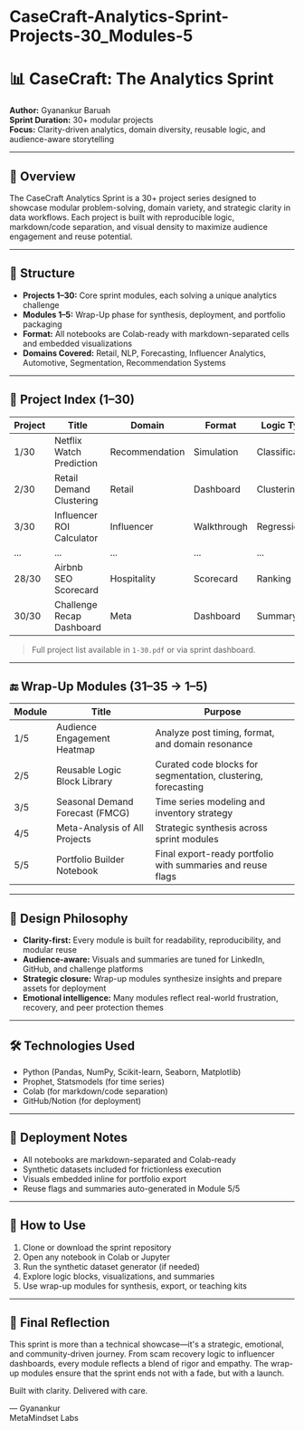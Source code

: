 # CaseCraft-Analytics-Sprint-Projects-30_Modules-5

# 📊 CaseCraft: The Analytics Sprint  
**Author:** Gyanankur Baruah  
**Sprint Duration:** 30+ modular projects  
**Focus:** Clarity-driven analytics, domain diversity, reusable logic, and audience-aware storytelling

---

## 🧭 Overview

The CaseCraft Analytics Sprint is a 30+ project series designed to showcase modular problem-solving, domain variety, and strategic clarity in data workflows. Each project is built with reproducible logic, markdown/code separation, and visual density to maximize audience engagement and reuse potential.

---

## 🧱 Structure

- **Projects 1–30:** Core sprint modules, each solving a unique analytics challenge  
- **Modules 1–5:** Wrap-Up phase for synthesis, deployment, and portfolio packaging  
- **Format:** All notebooks are Colab-ready with markdown-separated cells and embedded visualizations  
- **Domains Covered:** Retail, NLP, Forecasting, Influencer Analytics, Automotive, Segmentation, Recommendation Systems

---

## 📂 Project Index (1–30)

| Project | Title | Domain | Format | Logic Type |
|--------|-------|--------|--------|------------|
| 1/30 | Netflix Watch Prediction | Recommendation | Simulation | Classification |
| 2/30 | Retail Demand Clustering | Retail | Dashboard | Clustering |
| 3/30 | Influencer ROI Calculator | Influencer | Walkthrough | Regression |
| ... | ... | ... | ... | ... |
| 28/30 | Airbnb SEO Scorecard | Hospitality | Scorecard | Ranking |
| 30/30 | Challenge Recap Dashboard | Meta | Dashboard | Summary |

> Full project list available in `1-30.pdf` or via sprint dashboard.

---

## 🔚 Wrap-Up Modules (31–35 → 1–5)

| Module | Title | Purpose |
|--------|-------|---------|
| 1/5 | Audience Engagement Heatmap | Analyze post timing, format, and domain resonance |
| 2/5 | Reusable Logic Block Library | Curated code blocks for segmentation, clustering, forecasting |
| 3/5 | Seasonal Demand Forecast (FMCG) | Time series modeling and inventory strategy |
| 4/5 | Meta-Analysis of All Projects | Strategic synthesis across sprint modules |
| 5/5 | Portfolio Builder Notebook | Final export-ready portfolio with summaries and reuse flags |

---

## 🧠 Design Philosophy

- **Clarity-first:** Every module is built for readability, reproducibility, and modular reuse  
- **Audience-aware:** Visuals and summaries are tuned for LinkedIn, GitHub, and challenge platforms  
- **Strategic closure:** Wrap-up modules synthesize insights and prepare assets for deployment  
- **Emotional intelligence:** Many modules reflect real-world frustration, recovery, and peer protection themes

---

## 🛠️ Technologies Used

- Python (Pandas, NumPy, Scikit-learn, Seaborn, Matplotlib)  
- Prophet, Statsmodels (for time series)  
- Colab (for markdown/code separation)  
- GitHub/Notion (for deployment)

---

## 📌 Deployment Notes

- All notebooks are markdown-separated and Colab-ready  
- Synthetic datasets included for frictionless execution  
- Visuals embedded inline for portfolio export  
- Reuse flags and summaries auto-generated in Module 5/5

---

## 🎯 How to Use

1. Clone or download the sprint repository  
2. Open any notebook in Colab or Jupyter  
3. Run the synthetic dataset generator (if needed)  
4. Explore logic blocks, visualizations, and summaries  
5. Use wrap-up modules for synthesis, export, or teaching kits

---

## 🏁 Final Reflection

This sprint is more than a technical showcase—it's a strategic, emotional, and community-driven journey. From scam recovery logic to influencer dashboards, every module reflects a blend of rigor and empathy. The wrap-up modules ensure that the sprint ends not with a fade, but with a launch.

Built with clarity. Delivered with care.

— Gyanankur  
MetaMindset Labs
